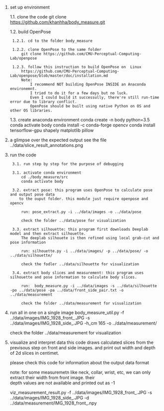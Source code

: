 1. set up environment

    1.1. clone the code
        git clone https://github.com/khanhha/body_measure.git

    1.2. build OpenPose
    
        1.2.1. cd to the folder body_measure
        
        1.2.2. clone OpenPose to the same folder
            git clone https://github.com/CMU-Perceptual-Computing-Lab/openpose
            
        1.2.3. follow this instruction to build OpenPose on  Linux 
            https://github.com/CMU-Perceptual-Computing-Lab/openpose/blob/master/doc/installation.md
            Note: 
                I recommend NOT building OpenPose INSIDE an Anaconda environemnt.
                I tried to do it for a few days but no luck. 
                Even I could build it successully, there're still run-time error due to library conflict.
                OpenPose should be built using native Python on OS and other OS libraries.

    1.3. create anaconda environment
        conda create -n body python=3.5
        conda activate body
        conda install -c conda-forge opencv
        conda install tensorflow-gpu shapely matplotlib pillow

2. a glimpse over the expected output
    see the file ../data/slice_result_annotations.png

3. run the code

        3.1. run step by step for the purpose of debugging

        3.1. activate conda environment
            cd ./body_measure/src
            conda activate body

        3.2. extract pose: this program uses OpenPose to calculate pose and output pose data
           to the ouput folder. this module just require openpose and opencv

            run: pose_extract.py -i ../data/images -o ../data/pose

            check the folder ../data/pose for visualization

        3.3. extract silhouette: this program first downloads Deeplab model and then extract silhouette.
            The deeplab silhouete is then refined using local grab-cut and pose information

            run: silhouette.py -i ../data/images/ -p ../data/pose/ -o ../data/silhouette/

            check the fodler ../data/silhouette for visualization

        3.4. extract body slices and measurement: this program uses silhouette and pose information to calculate body slices.

            run:  body_measure.py -i ../data/images -s ../data/silhouette -po ../data/pose -pa ../data/front_side_pair.txt -o                   ../data/measurement

            check the folder ../data/measurement for visualization


4. run all in one on a single image
    body_measure_util.py -f ../data/images/IMG_1928_front_.JPG -s ../data/images/IMG_1928_side_.JPG -h_cm 165 -o                 ../data/measurement/

    check the folder ../data/measurement for visualization

5. visualize and interpret data
    this code draws calculated slices from the previsous step on front and side images.
    and print out width and depth of 2d slices in centimet.

    please check this code for information about the output data format

    note: for some measuremetn like neck, collar, wrist, etc, we can only extract their width from front image. their  
    depth values are not available and printed out as -1

    viz_measurement_result.py -f ../data/images/IMG_1928_front_.JPG -s ../data/images/IMG_1928_side_.JPG -d             
    ../data/measurement/IMG_1928_front_.npy
